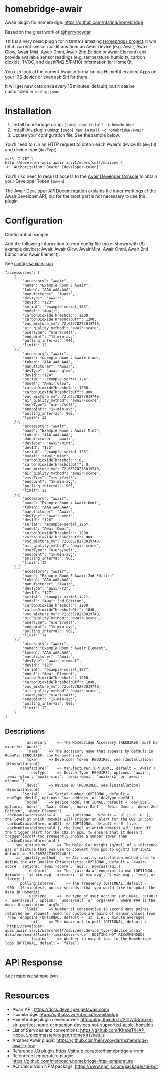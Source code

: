 # homebridge-awair
Awair plugin for homebridge: https://github.com/nfarina/homebridge

Based on the great work of [@henrypoydar](https://github.com/henrypoydar).

This is a very basic plugin for Nfarina's amazing [Homebridge project](https://github.com/nfarina/homebridge). It will fetch current sensor conditions from an Awair device (e.g. Awair, Awair Glow, Awair Mint, Awair Omni, Awair 2nd Edition or Awair Element) and provide available sensor readings (e.g. temperature, humidity, carbon dioxide, TVOC, and dust/PM2.5/PM10) information for HomeKit.

You can look at the current Awair information via HomeKit enabled Apps on your iOS device or even ask Siri for them.

It will get new data once every 15 minutes (default), but it can be customized in `config.json`.

# Installation

1. Install homebridge using: `[sudo] npm install -g homebridge`
2. Install this plugin using: `[sudo] npm install -g homebridge-awair`
3. Update your configuration file. See the sample below.

You'll need to run an HTTP request to obtain each Awair's device ID (`devId`) and device type (`devType`).

```
curl -X GET \
http://developer-apis.awair.is/v1/users/self/devices \
-H 'Authorization: Bearer {developer-token}'
```

You'll also need to request access to the [Awair Developer Console](https://developer.getawair.com) to obtain your Developer Token (`token`).

The [Awair Developer API Documentation](https://docs.developer.getawair.com) explains the inner workings of the Awair Developer API, but for the most part is not necessary to use this plugin.

# Configuration

Configuration sample:

Add the following information to your config file (note: shown with (6) example devices: Awair, Awair Glow, Awair Mint, Awair Omni, Awair 2nd Edition and Awair Element).

See [config-sample.json](https://github.com/deanlyoung/homebridge-awair/blob/master/config-sample.json)


```
"accessories": [
	{
		"accessory": "Awair",
		"name": "Example Room 1 Awair",
		"token": "AAA.AAA.AAA",
		"manufacturer": "Awair",
		"devType": "awair",
		"devId": "123",
		"serial": "example-serial_123",
		"model": "Awair",
		"carbonDioxideThreshold": 1200,
		"carbonDioxideThresholdOff": 1200,
		"voc_mixture_mw": 72.66578273019740,
		"air_quality_method": "awair-score",
		"userType": "users/self",
		"endpoint": "15-min-avg",
		"polling_interval": 900,
		"limit": 12
	},{
		"accessory": "Awair",
		"name": "Example Room 2 Awair Glow",
		"token": "AAA.AAA.AAA",
		"manufacturer": "Awair",
		"devType": "awair-glow",
		"devId": "124",
		"serial": "example-serial_124",
		"model": "Awair Glow",
		"carbonDioxideThreshold": 1200,
		"carbonDioxideThresholdOff": 900,
		"voc_mixture_mw": 72.66578273019740,
		"air_quality_method": "awair-score",
		"userType": "users/self",
		"endpoint": "15-min-avg",
		"polling_interval": 900,
		"limit": 12
	},{
		"accessory": "Awair",
		"name": "Example Room 3 Awair Mint",
		"token": "AAA.AAA.AAA",
		"manufacturer": "Awair",
		"devType": "awair-mint",
		"devId": "125",
		"serial": "example-serial_125",
		"model": "Awair Mint",
		"carbonDioxideThreshold": 0,
		"carbonDioxideThresholdOff": 0,
		"voc_mixture_mw": 72.66578273019740,
		"air_quality_method": "awair-score",
		"userType": "users/self",
		"endpoint": "15-min-avg",
		"polling_interval": 900,
		"limit": 12
	},{
		"accessory": "Awair",
		"name": "Example Room 4 Awair Omni",
		"token": "AAA.AAA.AAA",
		"manufacturer": "Awair",
		"devType": "awair-omni",
		"devId": "126",
		"serial": "example-serial_126",
		"model": "Awair Omni",
		"carbonDioxideThreshold": 1200,
		"carbonDioxideThresholdOff": 800,
		"voc_mixture_mw": 72.66578273019740,
		"air_quality_method": "awair-score",
		"userType": "users/self",
		"endpoint": "15-min-avg",
		"polling_interval": 900,
		"limit": 12
	},{
		"accessory": "Awair",
		"name": "Example Room 5 Awair 2nd Edition",
		"token": "AAA.AAA.AAA",
		"manufacturer": "Awair",
		"devType": "awair-r2",
		"devId": "127",
		"serial": "example-serial_127",
		"model": "Awair 2nd Edition",
		"carbonDioxideThreshold": 1200,
		"carbonDioxideThresholdOff": 1000,
		"voc_mixture_mw": 72.66578273019740,
		"air_quality_method": "awair-score",
		"userType": "users/self",
		"endpoint": "15-min-avg",
		"polling_interval": 900,
		"limit": 12
	},{
		"accessory": "Awair",
		"name": "Example Room 6 Awair Element",
		"token": "AAA.AAA.AAA",
		"manufacturer": "Awair",
		"devType": "awair-element",
		"devId": "127",
		"serial": "example-serial_127",
		"model": "Awair Element",
		"carbonDioxideThreshold": 1200,
		"carbonDioxideThresholdOff": 1000,
		"voc_mixture_mw": 72.66578273019740,
		"air_quality_method": "awair-score",
		"userType": "users/self",
		"endpoint": "15-min-avg",
		"polling_interval": 900,
		"limit": 12
	}
]
```

## Descriptions
```
	     `accessory`	=> The Homebridge Accessory (REQUIRED, must be exactly: `Awair`)
		  `name`	=> The accessory name that appears by default in HomeKit (REQUIRED, can be anything)
		 `token`	=> Developer Token (REQUIRED, see [Installation](#installation))
	  `manufacturer`	=> Manufacturer (OPTIONAL, default = `Awair`)
	       `devType`	=> Device Type (REQUIRED, options: `awair`, `awair-glow`, `awair-mint`, `awair-omni`, `awair-r2` or 'awair-element')
		 `devId`	=> Device ID (REQUIRED, see [Installation](#installation))
		`serial`	=> Serial Number (OPTIONAL, default = `devType_devId`, options: `mac-address` or `devType_devId`)
		 `model`	=> Device Model (OPTIONAL, default = `devType`, options: `Awair`, `Awair Glow`, `Awair Mint`, `Awair Omni`, `Awair 2nd Edition`, 'Awair Element')
`carbonDioxideThreshold`	=> (OPTIONAL, default = `0` [i.e. OFF], the level at which HomeKit will trigger an alert for the CO2 in ppm)
`carbonDioxideThresholdOff`	=> (OPTIONAL, default = `0` [i.e. `carbonDioxideThreshold`], the level at which HomeKit will turn off the trigger alert for the CO2 in ppm, to ensure that it doesn't trigger on/off too frequently choose a number lower than `carbonDioxideThreshold`)
	`voc_mixture_mw`	=> The Molecular Weight (g/mol) of a reference gas or mixture that you use to convert from ppb to ug/m^3 (OPTIONAL, default = `72.66578273019740`)
    `air_quality_method`	=> Air quality calculation method used to define the Air Quality Chracteristic (OPTIONAL, default = `awair-score`, options: `awair-score`, `aqi`, `nowcast-aqi`)
	      `endpoint`	=> The `/air-data` endpoint to use (OPTIONAL, default = `15-min-avg`, options: `15-min-avg`, `5-min-avg`, `raw`, or `latest`)
      `polling_interval`	=> The frequency (OPTIONAL, default = `900` (15 minutes), units: seconds, that you would like to update the data in HomeKit)
	      `userType`	=> The type of user account (OPTIONAL, default = `users/self`, options: `users/self` or `orgs/###`, where ### is the Awair Organization `orgId`)
		 `limit`	=> Number of consecutive 10 second data points returned per request, used for custom averaging of sensor values from `/raw` endpoint (OPTIONAL, default = `12` i.e. 2 minute average)
		   `url`	=> The Awair url to poll (OPTIONAL, default = `http://developer-apis.awair.is/v1/users/self/devices/:device_type/:device_id/air-data/:endpoint?limit=:limit&desc=true`, EDITING NOT RECOMMENDED)
	       `logging`	=> Whether to output logs to the Homebridge logs (OPTIONAL, default = `false`)
```

# API Response

See response.sample.json

# Resources

- Awair API: https://docs.developer.getawair.com/
- Homebridge: https://github.com/nfarina/homebridge
- Homebridge plugin development: http://blog.theodo.fr/2017/08/make-siri-perfect-home-companion-devices-not-supported-apple-homekit/
- List of Services and conventions: https://github.com/KhaosT/HAP-NodeJS/blob/master/lib/gen/HomeKitTypes.js
- Another Awair plugin: https://github.com/henrypoydar/homebridge-awair-glow
- Reference AQ plugin: https://github.com/toto/homebridge-airrohr
- Refenerce temperature plugin: https://github.com/metbosch/homebridge-http-temperature
- AQI Calculation NPM package: https://www.npmjs.com/package/aqi-bot
